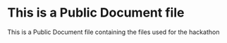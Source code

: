 # This is a Public Document file
This is a Public Document file containing the files used for the hackathon
